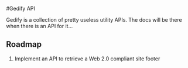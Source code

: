 #Gedify API

Gedify is a collection of pretty useless utility APIs. The docs will be there when there is an API for it...

## Roadmap

1. Implement an API to retrieve a Web 2.0 compliant site footer